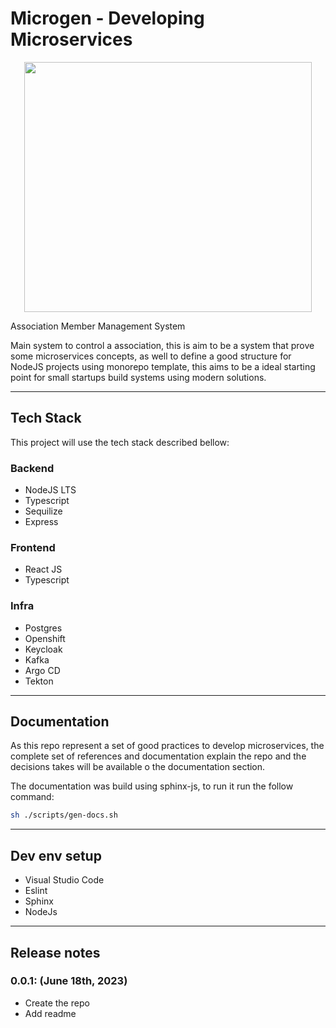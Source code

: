 # Microgen - Developing Microservices

<!-- markdownlint-disable MD033 -->
<p align="center">
  <img width="460" height="400" src="docs/images/repo-logo-bg.png">
</p>
<!-- markdownlint-enable MD033 -->

Association Member Management System

Main system to control a association, this is aim to be a system that prove some
microservices concepts, as well to define a good structure for NodeJS projects
using monorepo template, this aims to be a ideal starting point for small startups
build systems using modern solutions.

-------------------------------------------

## Tech Stack

This project will use the tech stack described bellow:

### Backend

* NodeJS LTS
* Typescript
* Sequilize
* Express

### Frontend

* React JS
* Typescript

### Infra

* Postgres
* Openshift
* Keycloak
* Kafka
* Argo CD
* Tekton

-------------------------------------------

## Documentation

As this repo represent a set of good practices to develop microservices, the complete set of
references and documentation explain the repo and the decisions takes will be available o the documentation
section.

The documentation was build using sphinx-js, to run it run the follow command:

``` bash
sh ./scripts/gen-docs.sh
```

-------------------------------------------

## Dev env setup

* Visual Studio Code
* Eslint
* Sphinx
* NodeJs

-------------------------------------------

## Release notes

### 0.0.1: (June 18th, 2023)

* Create the repo
* Add readme
